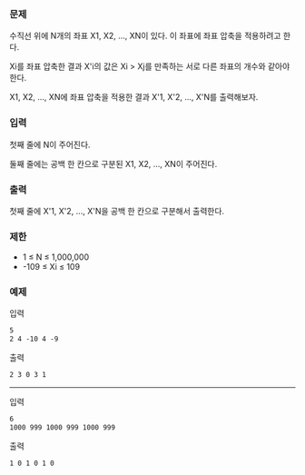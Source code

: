 ### 문제

수직선 위에 N개의 좌표 X1, X2, ..., XN이 있다. 이 좌표에 좌표 압축을 적용하려고 한다.

Xi를 좌표 압축한 결과 X'i의 값은 Xi > Xj를 만족하는 서로 다른 좌표의 개수와 같아야 한다.

X1, X2, ..., XN에 좌표 압축을 적용한 결과 X'1, X'2, ..., X'N를 출력해보자.

### 입력

첫째 줄에 N이 주어진다.

둘째 줄에는 공백 한 칸으로 구분된 X1, X2, ..., XN이 주어진다.

### 출력

첫째 줄에 X'1, X'2, ..., X'N을 공백 한 칸으로 구분해서 출력한다.

### 제한

- 1 ≤ N ≤ 1,000,000
- -109 ≤ Xi ≤ 109

### 예제

입력

```txt
5
2 4 -10 4 -9
```

출력

```txt
2 3 0 3 1
```

---

입력

```txt
6
1000 999 1000 999 1000 999
```

출력

```txt
1 0 1 0 1 0
```
